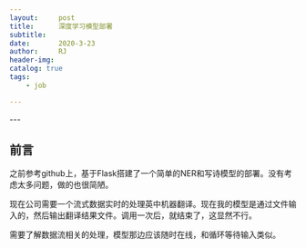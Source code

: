 ```yaml
---
layout:     post
title:      深度学习模型部署
subtitle:   
date:       2020-3-23
author:     RJ
header-img: 
catalog: true
tags:
    - job

---
```

<p id = "build"></p>
---

## 前言
之前参考github上，基于Flask搭建了一个简单的NER和写诗模型的部署。没有考虑太多问题，做的也很简陋。

现在公司需要一个流式数据实时的处理英中机器翻译。现在我的模型是通过文件输入的，然后输出翻译结果文件。调用一次后，就结束了，这显然不行。

需要了解数据流相关的处理，模型那边应该随时在线，和循环等待输入类似。